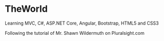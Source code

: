 # TheWorld
Learning MVC, C#, ASP.NET Core, Angular, Bootstrap, HTML5 and CSS3

Following the tutorial of Mr. Shawn Wildermuth on Pluralsight.com

